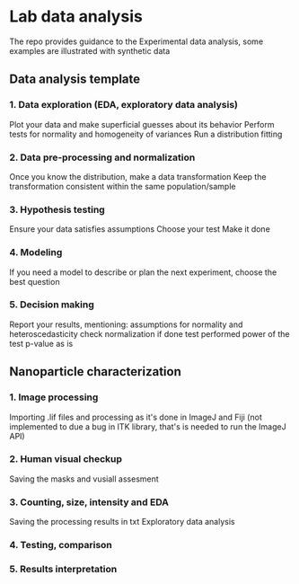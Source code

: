 # Lab data analysis

The repo provides guidance to the Experimental data analysis, some examples are illustrated with synthetic data

## Data analysis template

### 1. Data exploration (EDA, exploratory data analysis)
Plot your data and make superficial guesses about its behavior
Perform tests for normality and homogeneity of variances 
Run a distribution fitting

### 2. Data pre-processing and normalization
Once you know the distribution, make a data transformation
Keep the transformation consistent within the same population/sample

### 3. Hypothesis testing
Ensure your data satisfies assumptions
Choose your test
Make it done

### 4. Modeling
If you need a model to describe or plan the next experiment, choose the best question

### 5. Decision making
Report your results, mentioning:
assumptions for normality and heteroscedasticity check
normalization if done
test performed
power of the test
p-value as is

## Nanoparticle characterization

### 1. Image processing 
Importing .lif files and processing as it's done in ImageJ and Fiji (not implemented to due a bug in ITK library, that's is needed to run the  ImageJ API)

### 2. Human visual checkup
Saving the masks and vusiall assesment

### 3. Counting, size, intensity and EDA
Saving the processing results in txt
Exploratory data analysis

### 4. Testing, comparison

### 5. Results interpretation